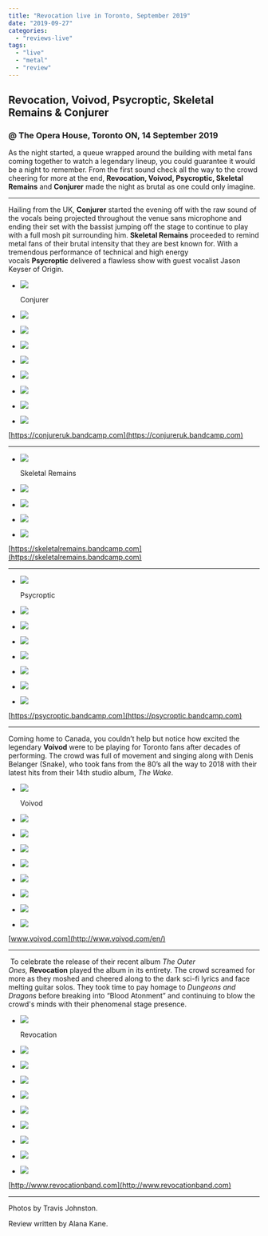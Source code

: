 ```yaml
---
title: "Revocation live in Toronto, September 2019"
date: "2019-09-27"
categories: 
  - "reviews-live"
tags: 
  - "live"
  - "metal"
  - "review"
---
```


## Revocation, Voivod, Psycroptic, Skeletal Remains & Conjurer

### @ The Opera House, Toronto ON, 14 September 2019

As the night started, a queue wrapped around the building with metal fans coming together to watch a legendary lineup, you could guarantee it would be a night to remember. From the first sound check all the way to the crowd cheering for more at the end, **Revocation, Voivod, Psycroptic, Skeletal Remains** and **Conjurer** made the night as brutal as one could only imagine.

* * *

Hailing from the UK, **Conjurer** started the evening off with the raw sound of the vocals being projected throughout the venue sans microphone and ending their set with the bassist jumping off the stage to continue to play with a full mosh pit surrounding him. **Skeletal Remains** proceeded to remind metal fans of their brutal intensity that they are best known for. With a tremendous performance of technical and high energy vocals **Psycroptic** delivered a flawless show with guest vocalist Jason Keyser of Origin.

- ![](https://www.hellbound.ca/wp-content/uploads/2019/09/Conjurer-1-of-9.jpg)
    
    Conjurer
    
- ![](https://www.hellbound.ca/wp-content/uploads/2019/09/Conjurer-2-of-9.jpg)
    
- ![](https://www.hellbound.ca/wp-content/uploads/2019/09/Conjurer-3-of-9.jpg)
    
- ![](https://www.hellbound.ca/wp-content/uploads/2019/09/Conjurer-4-of-9.jpg)
    
- ![](https://www.hellbound.ca/wp-content/uploads/2019/09/Conjurer-5-of-9.jpg)
    
- ![](https://www.hellbound.ca/wp-content/uploads/2019/09/Conjurer-6-of-9.jpg)
    
- ![](https://www.hellbound.ca/wp-content/uploads/2019/09/Conjurer-7-of-9.jpg)
    
- ![](https://www.hellbound.ca/wp-content/uploads/2019/09/Conjurer-8-of-9.jpg)
    
- ![](https://www.hellbound.ca/wp-content/uploads/2019/09/Conjurer-9-of-9.jpg)
    

[https://conjureruk.bandcamp.com](https://conjureruk.bandcamp.com)

* * *

- ![](https://www.hellbound.ca/wp-content/uploads/2019/09/Skeletal-Remains-1-of-5.jpg)
    
    Skeletal Remains
    
- ![](https://www.hellbound.ca/wp-content/uploads/2019/09/Skeletal-Remains-2-of-5.jpg)
    
- ![](https://www.hellbound.ca/wp-content/uploads/2019/09/Skeletal-Remains-3-of-5.jpg)
    
- ![](https://www.hellbound.ca/wp-content/uploads/2019/09/Skeletal-Remains-4-of-5.jpg)
    
- ![](https://www.hellbound.ca/wp-content/uploads/2019/09/Skeletal-Remains-5-of-5.jpg)
    

[https://skeletalremains.bandcamp.com](https://skeletalremains.bandcamp.com)

* * *

- ![](https://www.hellbound.ca/wp-content/uploads/2019/09/Psycroptic-1-of-8.jpg)
    
    Psycroptic
    
- ![](https://www.hellbound.ca/wp-content/uploads/2019/09/Psycroptic-2-of-8.jpg)
    
- ![](https://www.hellbound.ca/wp-content/uploads/2019/09/Psycroptic-3-of-8.jpg)
    
- ![](https://www.hellbound.ca/wp-content/uploads/2019/09/Psycroptic-4-of-8.jpg)
    
- ![](https://www.hellbound.ca/wp-content/uploads/2019/09/Psycroptic-5-of-8.jpg)
    
- ![](https://www.hellbound.ca/wp-content/uploads/2019/09/Psycroptic-6-of-8.jpg)
    
- ![](https://www.hellbound.ca/wp-content/uploads/2019/09/Psycroptic-7-of-8.jpg)
    
- ![](https://www.hellbound.ca/wp-content/uploads/2019/09/Psycroptic-8-of-8.jpg)
    

[https://psycroptic.bandcamp.com](https://psycroptic.bandcamp.com)

* * *

Coming home to Canada, you couldn’t help but notice how excited the legendary **Voivod** were to be playing for Toronto fans after decades of performing. The crowd was full of movement and singing along with Denis Belanger (Snake), who took fans from the 80’s all the way to 2018 with their latest hits from their 14th studio album, _The Wake_.

- ![](https://www.hellbound.ca/wp-content/uploads/2019/09/Voivod-1-of-9.jpg)
    
    Voivod
    
- ![](https://www.hellbound.ca/wp-content/uploads/2019/09/Voivod-2-of-9.jpg)
    
- ![](https://www.hellbound.ca/wp-content/uploads/2019/09/Voivod-3-of-9.jpg)
    
- ![](https://www.hellbound.ca/wp-content/uploads/2019/09/Voivod-4-of-9.jpg)
    
- ![](https://www.hellbound.ca/wp-content/uploads/2019/09/Voivod-5-of-9.jpg)
    
- ![](https://www.hellbound.ca/wp-content/uploads/2019/09/Voivod-6-of-9.jpg)
    
- ![](https://www.hellbound.ca/wp-content/uploads/2019/09/Voivod-7-of-9.jpg)
    
- ![](https://www.hellbound.ca/wp-content/uploads/2019/09/Voivod-8-of-9.jpg)
    
- ![](https://www.hellbound.ca/wp-content/uploads/2019/09/Voivod-9-of-9.jpg)
    

[www.voivod.com](http://www.voivod.com/en/)

* * *

 To celebrate the release of their recent album _The Outer Ones,_ **Revocation** played the album in its entirety. The crowd screamed for more as they moshed and cheered along to the dark sci-fi lyrics and face melting guitar solos. They took time to pay homage to _Dungeons and Dragons_ before breaking into “Blood Atonment” and continuing to blow the crowd's minds with their phenomenal stage presence.

- ![](https://www.hellbound.ca/wp-content/uploads/2019/09/Revocation-1-of-10.jpg)
    
    Revocation
    
- ![](https://www.hellbound.ca/wp-content/uploads/2019/09/Revocation-2-of-10.jpg)
    
- ![](https://www.hellbound.ca/wp-content/uploads/2019/09/Revocation-3-of-10.jpg)
    
- ![](https://www.hellbound.ca/wp-content/uploads/2019/09/Revocation-4-of-10.jpg)
    
- ![](https://www.hellbound.ca/wp-content/uploads/2019/09/Revocation-5-of-10.jpg)
    
- ![](https://www.hellbound.ca/wp-content/uploads/2019/09/Revocation-6-of-10.jpg)
    
- ![](https://www.hellbound.ca/wp-content/uploads/2019/09/Revocation-7-of-10.jpg)
    
- ![](https://www.hellbound.ca/wp-content/uploads/2019/09/Revocation-8-of-10.jpg)
    
- ![](https://www.hellbound.ca/wp-content/uploads/2019/09/Revocation-9-of-10.jpg)
    
- ![](https://www.hellbound.ca/wp-content/uploads/2019/09/Revocation-10-of-10.jpg)
    

[http://www.revocationband.com](http://www.revocationband.com)

* * *

Photos by Travis Johnston.

Review written by Alana Kane.
